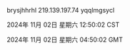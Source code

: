 brysjhhrhl 219.139.197.74 yqqlmgsycl

2024年 11月 02日 星期六 12:50:02 CST

2024年 11月 02日 星期六 04:50:02 GMT
